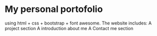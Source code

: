 # My personal portofolio
using html + css + bootstrap + font awesome.
The website includes:
A project section 
A introduction about me
A Contact me section
